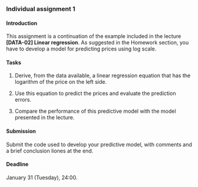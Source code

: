 ### Individual assignment 1

#### Introduction

This assignment is a continuation of the example included in the lecture **[DATA-02] Linear regression**. As suggested in the Homework section, you have to develop a model for predicting prices using log scale. 

#### Tasks

1. Derive, from the data available, a linear regression equation that has the logarithm of the price on the left side.

2. Use this equation to predict the prices and evaluate the prediction errors.

3. Compare the performance of this predictive model with the model presented in the lecture.

#### Submission

Submit the code used to develop your predictive model, with comments and a brief conclusion liones at the end. 

#### Deadline

January 31 (Tuesday), 24:00.
